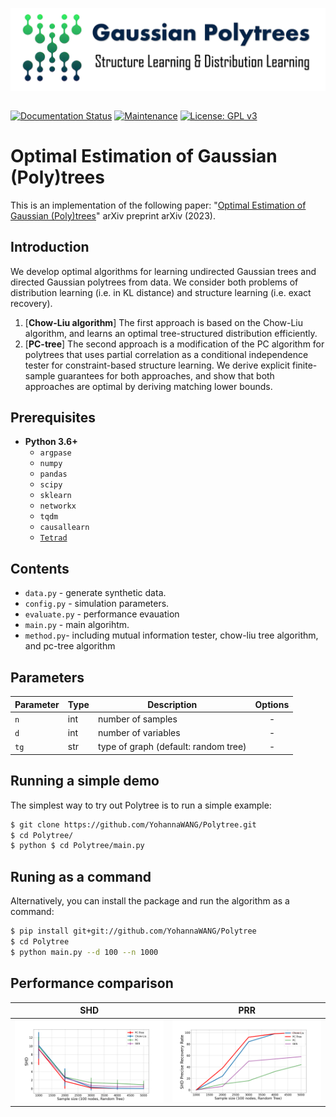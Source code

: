 <img align="left" src="docs/logo.png"> &nbsp; &nbsp;

[![Documentation Status](https://readthedocs.org/projects/ansicolortags/badge/?version=latest)](http://ansicolortags.readthedocs.io/?badge=latest)
[![Maintenance](https://img.shields.io/badge/Maintained%3F-yes-green.svg)](https://GitHub.com/Naereen/StrapDown.js/graphs/commit-activity)
[![License: GPL v3](https://img.shields.io/badge/License-GPLv3-blue.svg)](https://www.gnu.org/licenses/gpl-3.0)
                                                               
# Optimal Estimation of Gaussian (Poly)trees

 This is an implementation of the following paper:
 "[Optimal Estimation of Gaussian (Poly)trees]()" arXiv preprint arXiv (2023).

## Introduction
We develop optimal algorithms for learning undirected Gaussian trees and directed Gaussian polytrees from data. We consider both problems of distribution learning (i.e. in KL distance) and structure learning (i.e. exact recovery).
1. [**Chow-Liu algorithm**] The first approach is based on the Chow-Liu algorithm, and learns an optimal tree-structured distribution efficiently.
2. [**PC-tree**]  The second approach is a modification of the PC algorithm for polytrees that uses partial correlation as a conditional independence tester for constraint-based structure learning.
We derive explicit finite-sample guarantees for both approaches, and show that both approaches are optimal by deriving matching lower bounds.

## Prerequisites

- **Python 3.6+**
  - `argpase`
  - `numpy`
  - `pandas`
  - `scipy`
  - `sklearn`
  - `networkx`
  - `tqdm`
  - `causallearn`
  - [`Tetrad`](https://sites.google.com/view/tetradcausal)
  
## Contents

- `data.py` - generate synthetic data. 
- `config.py` - simulation parameters.
- `evaluate.py` - performance evauation
- `main.py` - main algorihtm.
- `method.py`- including mutual information tester, chow-liu tree algorithm, and pc-tree algorithm

## Parameters

| Parameter    | Type | Description                      | Options            |
| -------------|------| ---------------------------------|  :----------:      |
| `n`          |  int |  number of samples               |      -             |
| `d`          |  int |  number of variables             |      -             |
| `tg`         |  str |  type of graph (default: random tree)  |  -                 |


## Running a simple demo

The simplest way to try out Polytree is to run a simple example:
```bash
$ git clone https://github.com/YohannaWANG/Polytree.git
$ cd Polytree/
$ python $ cd Polytree/main.py
```

## Runing as a command

Alternatively, you can install the package and run the algorithm as a command:
```bash
$ pip install git+git://github.com/YohannaWANG/Polytree
$ cd Polytree
$ python main.py --d 100 --n 1000 
```

## Performance comparison
SHD        | PRR
:--------------------------------------------------------------------:|:-----------------------------------------------------------------------------------:
<img width="400" alt="characterization" src="/docs/gaussian_100_shd.png" >  |  <img width="400" alt="characterization" src="/docs/gaussian_100_prr.png" >
